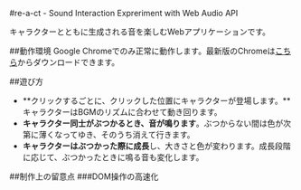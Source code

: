 #re-a-ct - Sound Interaction Expreriment with Web Audio API

キャラクターとともに生成される音を楽しむWebアプリケーションです。

##動作環境
Google Chromeでのみ正常に動作します。最新版のChromeは[こちら](https://www.google.com/intl/ja/chrome/)からダウンロードできます。

##遊び方
* **クリックするごとに、クリックした位置にキャラクターが登場します。**キャラクターはBGMのリズムに合わせて動き回ります。
* **キャラクター同士がぶつかるとき、音が鳴ります**。ぶつからない間は色が次第に薄くなってゆき、そのうち消えて行きます。
* **キャラクターはぶつかった際に成長**し、大きさと色が変わります。成長段階に応じて、ぶつかったときに鳴る音も変化します。

##制作上の留意点
###DOM操作の高速化
